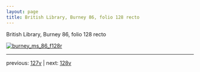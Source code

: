 ```yaml
---
layout: page
title: British Library, Burney 86, folio 128 recto
---
```


British Library, Burney 86, folio 128 recto

[![burney_ms_86_f128r](http://www.homermultitext.org/iipsrv?IIIF=/project/homer/pyramidal/deepzoom/bl/burney86imgs/v1/burney_ms_86_f128r.tif/full/800,/0/default.jpg)](http://www.homermultitext.org/ict2/?urn=urn:cite2:bl:burney86imgs.v1:burney_ms_86_f128r) 

---

previous:  [127v](../127v/) | next: [128v](../128v/)